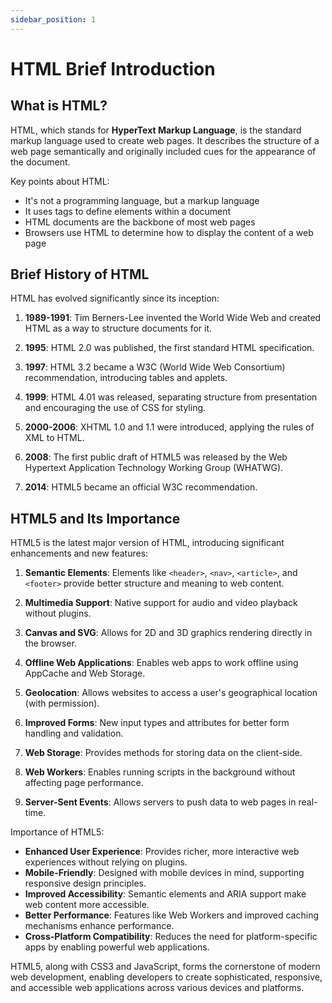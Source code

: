 ```yaml
---
sidebar_position: 1
---
```


# HTML Brief Introduction

## What is HTML?

HTML, which stands for **HyperText Markup Language**, is the standard markup language used to create web pages. It describes the structure of a web page semantically and originally included cues for the appearance of the document.

Key points about HTML:

- It's not a programming language, but a markup language
- It uses tags to define elements within a document
- HTML documents are the backbone of most web pages
- Browsers use HTML to determine how to display the content of a web page

## Brief History of HTML

HTML has evolved significantly since its inception:

1. **1989-1991**: Tim Berners-Lee invented the World Wide Web and created HTML as a way to structure documents for it.

2. **1995**: HTML 2.0 was published, the first standard HTML specification.

3. **1997**: HTML 3.2 became a W3C (World Wide Web Consortium) recommendation, introducing tables and applets.

4. **1999**: HTML 4.01 was released, separating structure from presentation and encouraging the use of CSS for styling.

5. **2000-2006**: XHTML 1.0 and 1.1 were introduced, applying the rules of XML to HTML.

6. **2008**: The first public draft of HTML5 was released by the Web Hypertext Application Technology Working Group (WHATWG).

7. **2014**: HTML5 became an official W3C recommendation.

## HTML5 and Its Importance

HTML5 is the latest major version of HTML, introducing significant enhancements and new features:

1. **Semantic Elements**: Elements like `<header>`, `<nav>`, `<article>`, and `<footer>` provide better structure and meaning to web content.

2. **Multimedia Support**: Native support for audio and video playback without plugins.

3. **Canvas and SVG**: Allows for 2D and 3D graphics rendering directly in the browser.

4. **Offline Web Applications**: Enables web apps to work offline using AppCache and Web Storage.

5. **Geolocation**: Allows websites to access a user's geographical location (with permission).

6. **Improved Forms**: New input types and attributes for better form handling and validation.

7. **Web Storage**: Provides methods for storing data on the client-side.

8. **Web Workers**: Enables running scripts in the background without affecting page performance.

9. **Server-Sent Events**: Allows servers to push data to web pages in real-time.

Importance of HTML5:

- **Enhanced User Experience**: Provides richer, more interactive web experiences without relying on plugins.
- **Mobile-Friendly**: Designed with mobile devices in mind, supporting responsive design principles.
- **Improved Accessibility**: Semantic elements and ARIA support make web content more accessible.
- **Better Performance**: Features like Web Workers and improved caching mechanisms enhance performance.
- **Cross-Platform Compatibility**: Reduces the need for platform-specific apps by enabling powerful web applications.

HTML5, along with CSS3 and JavaScript, forms the cornerstone of modern web development, enabling developers to create sophisticated, responsive, and accessible web applications across various devices and platforms.
